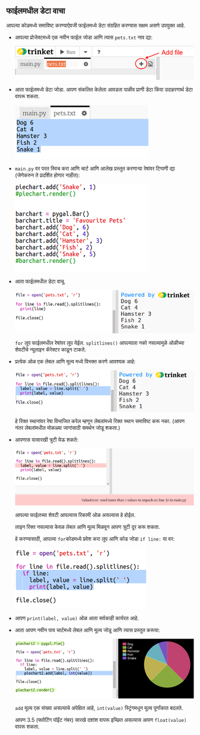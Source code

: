 ## फाईलमधील डेटा वाचा

आपल्या कोडमध्ये समाविष्ट करण्याऐवजी फाईलमध्ये डेटा संग्रहित करण्यास सक्षम असणे उपयुक्त आहे.

+ आपल्या प्रोजेक्टमध्ये एक नवीन फाईल जोडा आणि त्यास `pets.txt` नाव द्या:
    
    ![screenshot](images/pets-file.png)

+ आता फाईलमध्ये डेटा जोडा. आपण संकलित केलेला आवडता पाळीव प्राणी डेटा किंवा उदाहरणार्थ डेटा वापरू शकता.
    
    ![screenshot](images/pets-data.png)

+ `main.py` वर परत स्विच करा आणि चार्ट आणि आलेख प्रस्तुत करणार्‍या रेषांवर टिप्पणी द्या (जेणेकरुन ते प्रदर्शित होणार नाहीत):
    
    ![screenshot](images/pets-comment.png)

+ आता फाईलमधील डेटा वाचू.
    
    ![screenshot](images/pets-read.png)
    
    `for` लूप फाईलमधील रेषांवर लूप येईल. `splitlines()` आपल्याला नको नसल्यामुळे ओळीच्या शेवटीचे न्यूलाइन कॅरेक्टर काढून टाकते.

+ प्रत्येक ओळ एक लेबल आणि मूल्य मध्ये विभक्त करणे आवश्यक आहे:
    
    ![screenshot](images/pets-split.png)
    
    हे रिक्त स्थानांवर रेषा विभाजित करेल म्हणून लेबलांमध्ये रिक्त स्थान समाविष्ट करू नका. (आपण नंतर लेबलांमधील मोकळ्या जागांसाठी समर्थन जोडू शकता.)

+ आपणास यासारखी त्रुटी येऊ शकते:
    
    ![screenshot](images/pets-error.png)
    
    आपल्या फाईलच्या शेवटी आपल्यास रिकामी ओळ असल्यास हे होईल.
    
    लाइन रिक्त नसल्यास केवळ लेबल आणि मूल्य मिळवून आपण त्रुटी दूर करू शकता.
    
    हे करण्यासाठी, आपल्या `for`कोडमध्ये प्रवेश करा लूप आणि कोड जोडा `if line:` या वर:
    
    ![screenshot](images/pets-fix.png)

+ आपण `print(label, value)` ओळ आता सर्वकाही कार्यरत आहे.

+ आता आपण नवीन पाय चार्टमध्ये लेबल आणि मूल्य जोडू आणि त्यास प्रस्तुत करूया:
    
    ![screenshot](images/pets-pie2.png)
    
    `add` मूल्य एक संख्या असल्याचे अपेक्षित आहे, `int(value)` स्ट्रिंगमधून मूल्य पूर्णांकात बदलते.
    
    आपण 3.5 (फ्लोटिंग पॉईंट नंबर) सारखे दशांश वापरू इच्छित असल्यास आपण `float(value)` वापरू शकता.